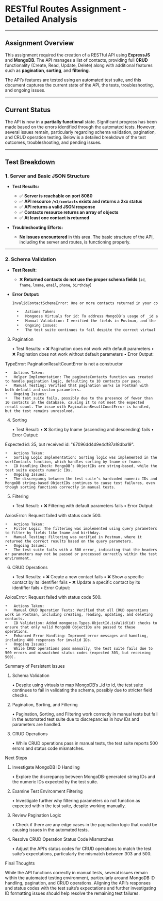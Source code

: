# **RESTful Routes Assignment - Detailed Analysis**

---

## **Assignment Overview**

This assignment required the creation of a RESTful API using **ExpressJS** and **MongoDB**. The API manages a list of contacts, providing full **CRUD** functionality (Create, Read, Update, Delete) along with additional features such as **pagination**, **sorting**, and **filtering**.

The API’s features are tested using an automated test suite, and this document captures the current state of the API, the tests, troubleshooting, and ongoing issues.

---

## **Current Status**

The API is now in a **partially functional** state. Significant progress has been made based on the errors identified through the automated tests. However, several issues remain, particularly regarding schema validation, pagination, and CRUD operation testing. Below is a detailed breakdown of the test outcomes, troubleshooting, and pending issues.

---

## **Test Breakdown**

### **1. Server and Basic JSON Structure**

- **Test Results:**
  - ✅ **Server is reachable on port 8080**
  - ✅ **API resource `/v1/contacts` exists and returns a 2xx status**
  - ✅ **API returns a valid JSON response**
  - ✅ **Contacts resource returns an array of objects**
  - ✅ **At least one contact is returned**

- **Troubleshooting Efforts:**
  - **No issues encountered** in this area. The basic structure of the API, including the server and routes, is functioning properly.

---

### **2. Schema Validation**

- **Test Result:**
  - ❌ **Returned contacts do not use the proper schema fields** (`id`, `fname`, `lname`, `email`, `phone`, `birthday`)

- **Error Output:**
  ```bash
  InvalidContactSchemaError: One or more contacts returned in your contacts API resource did not contain a valid contact schema.

	•	Actions Taken:
	•	Mongoose Virtuals for id: To address MongoDB’s usage of _id and the test suite’s expectation of id, I implemented a virtual id field using Mongoose’s schema virtuals.
	•	Manual Validation: I verified the fields in Postman, and the output appeared to follow the expected schema.
	•	Ongoing Issues:
	•	The test suite continues to fail despite the correct virtual id being in place. The issue may stem from how the test suite validates the schema against MongoDB’s _id.

3. Pagination

	•	Test Results:
	•	❌ Pagination does not work with default parameters
	•	❌ Pagination does not work without default parameters
	•	Error Output:

TypeError: PaginationResultCountError is not a constructor


	•	Actions Taken:
	•	Helper Implementation: The paginateContacts function was created to handle pagination logic, defaulting to 10 contacts per page.
	•	Manual Testing: Verified that pagination works in Postman with both default and custom parameters.
	•	Ongoing Issues:
	•	The test suite fails, possibly due to the presence of fewer than 10 contacts in the database, causing it to not meet the expected result count. The issue with PaginationResultCountError is handled, but the test remains unresolved.

4. Sorting

	•	Test Result:
	•	❌ Sorting by lname (ascending and descending) fails
	•	Error Output:

Expected id: 35, but received id: "67096dd4d9e4df87a18dba19".


	•	Actions Taken:
	•	Sorting Logic Implementation: Sorting logic was implemented in the sortContacts function, which handles sorting by lname or fname.
	•	ID Handling Check: MongoDB’s ObjectIDs are string-based, while the test suite expects numeric IDs.
	•	Ongoing Issues:
	•	The discrepancy between the test suite’s hardcoded numeric IDs and MongoDB string-based ObjectIDs continues to cause test failures, even though sorting functions correctly in manual tests.

5. Filtering

	•	Test Result:
	•	❌ Filtering with default parameters fails
	•	Error Output:

AxiosError: Request failed with status code 500.


	•	Actions Taken:
	•	Filter Logic: The filtering was implemented using query parameters to filter by fields like lname and birthday.
	•	Manual Testing: Filtering was verified in Postman, where it returned the correct results based on the query parameters.
	•	Ongoing Issues:
	•	The test suite fails with a 500 error, indicating that the headers or parameters may not be passed or processed correctly within the test environment.

6. CRUD Operations

	•	Test Results:
	•	❌ Create a new contact fails
	•	❌ Show a specific contact by its identifier fails
	•	❌ Update a specific contact by its identifier fails
	•	Error Output:

AxiosError: Request failed with status code 500.


	•	Actions Taken:
	•	Manual CRUD Operation Tests: Verified that all CRUD operations work in Postman, including creating, reading, updating, and deleting contacts.
	•	ID Validation: Added mongoose.Types.ObjectId.isValid(id) checks to ensure that only valid MongoDB ObjectIDs are passed to these operations.
	•	Enhanced Error Handling: Improved error messages and handling, including 400 responses for invalid IDs.
	•	Ongoing Issues:
	•	While CRUD operations pass manually, the test suite fails due to 500 errors and mismatched status codes (expected 303, but receiving 500).

Summary of Persistent Issues

1. Schema Validation

	•	Despite using virtuals to map MongoDB’s _id to id, the test suite continues to fail in validating the schema, possibly due to stricter field checks.

2. Pagination, Sorting, and Filtering

	•	Pagination, Sorting, and Filtering work correctly in manual tests but fail in the automated test suite due to discrepancies in how IDs and parameters are handled.

3. CRUD Operations

	•	While CRUD operations pass in manual tests, the test suite reports 500 errors and status code mismatches.

Next Steps

1. Investigate MongoDB ID Handling

	•	Explore the discrepancy between MongoDB-generated string IDs and the numeric IDs expected by the test suite.

2. Examine Test Environment Filtering

	•	Investigate further why filtering parameters do not function as expected within the test suite, despite working manually.

3. Review Pagination Logic

	•	Check if there are any edge cases in the pagination logic that could be causing issues in the automated tests.

4. Resolve CRUD Operation Status Code Mismatches

	•	Adjust the API’s status codes for CRUD operations to match the test suite’s expectations, particularly the mismatch between 303 and 500.

Final Thoughts

While the API functions correctly in manual tests, several issues remain within the automated testing environment, particularly around MongoDB ID handling, pagination, and CRUD operations. Aligning the API’s responses and status codes with the test suite’s expectations and further investigating ID formatting issues should help resolve the remaining test failures.
